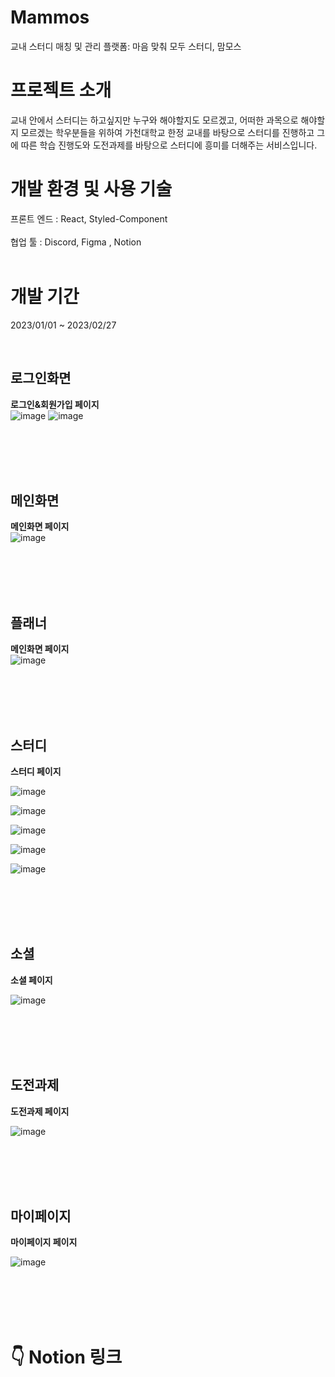 # Mammos
교내 스터디 매칭 및 관리 플랫폼: 마음 맞춰 모두 스터디, 맘모스

# 프로젝트 소개 
교내 안에서 스터디는 하고싶지만 누구와 해야할지도 모르겠고, 어떠한 과목으로 해야할지 모르겠는 학우분들을 위하여 가천대학교 한정 교내를 바탕으로 스터디를 진행하고 그에 따른 학습 진행도와 도전과제를 바탕으로 스터디에 흥미를 더해주는 서비스입니다.

# 개발 환경 및 사용 기술 
프론트 엔드 : React, Styled-Component <br>            
협업 툴 : Discord, Figma , Notion <br>
<br>

# 개발 기간
2023/01/01 ~ 2023/02/27 

<br>


## 로그인화면

**로그인&회원가입 페이지** <br>
![image](https://github.com/jodandan/MammoS/assets/113495894/ae493eba-9070-460a-b407-f10b50d985c8)
![image](https://github.com/jodandan/MammoS/assets/113495894/b8ea0496-7bfb-49f1-ad65-bed8c12d1cb6)

<br>
<br>
<br>
<br>

## 메인화면

**메인화면 페이지** <br>
![image](https://github.com/jodandan/MammoS/assets/113495894/9dc25f23-684f-42ce-afd4-976f7a520ee7)

<br>
<br>
<br>
<br>

## 플래너

**메인화면 페이지** <br>
![image](https://github.com/jodandan/MammoS/assets/113495894/e02707f6-f6fd-4688-bc03-4a2ebefba394)

<br>
<br>
<br>
<br>

## 스터디

**스터디 페이지** <br>

![image](https://github.com/jodandan/MammoS/assets/113495894/fe6d68b9-102c-44b4-beb7-90e31feb548a)

![image](https://github.com/jodandan/MammoS/assets/113495894/e2cbba55-ae10-4e6d-baa5-8a90eaea1e57)

![image](https://github.com/jodandan/MammoS/assets/113495894/c35c4931-41d2-4a3e-b0da-d2bd5d93b5e1)

![image](https://github.com/jodandan/MammoS/assets/113495894/92a8fa4d-a970-4d5a-b78b-5ef1c96b7be8)

![image](https://github.com/jodandan/MammoS/assets/113495894/e0b88f50-af60-4b6e-be9a-c0f5521bf011)


<br>
<br>
<br>
<br>


## 소셜

**소셜 페이지** <br>

![image](https://github.com/jodandan/MammoS/assets/113495894/d10780ee-7e51-48d3-ba0d-0e9aca92563b)

<br>
<br>
<br>
<br>


## 도전과제

**도전과제 페이지** <br>

![image](https://github.com/jodandan/MammoS/assets/113495894/b7e42dca-ac4a-4990-984b-f81d81d526e8)


<br>
<br>
<br>
<br>


## 마이페이지

**마이페이지 페이지** <br>


![image](https://github.com/jodandan/MammoS/assets/113495894/1e487675-a130-44b1-b93e-620e9372b38b)


<br>
<br>
<br>
<br>

# 👇 Notion 링크 



